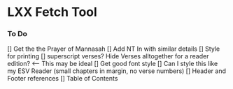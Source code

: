 # LXX Fetch Tool
### To Do
[] Get the the Prayer of Mannasah
[] Add NT In with similar details
[] Style for printing
    [] superscript verses? Hide Verses alltogether for a reader edition? <-- This may be ideal
    [] Get good font style
    [] Can I style this like my ESV Reader (small chapters in margin, no verse numbers)
[] Header and Footer references
[] Table of Contents
